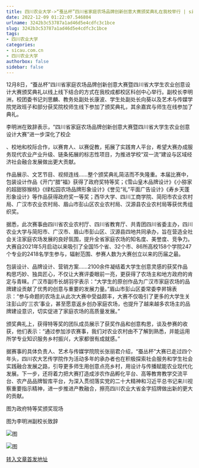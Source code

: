 ```yaml
---
title: 四川农业大学->“蚕丛杯”四川省家庭农场品牌创新创意大赛颁奖典礼在我校举行 | sicau.com.cn
date: 2022-12-09 01:22:07.546804
urlname: 3242b3c53787a1ad46d5e4cdfc3c1bce
slug: 3242b3c53787a1ad46d5e4cdfc3c1bce
tags: 
- 四川农业大学
categories:
- sicau.com.cn
- 四川农业大学
authorbox: false
sidebar: false
---
```

12月8日，“蚕丛杯”四川省家庭农场品牌创新创意大赛暨四川省大学生农业创意设计大赛颁奖典礼以线上线下结合的方式在我校成都校区科创中心举行。副校长李明洲，校团委书记刘思麟、教务处副处长康波、学生处副处长向葵以及艺术与传媒学院党政班子和部分获奖院校师生线下参加了颁奖典礼，其余嘉宾与师生在线参加了典礼。

李明洲在致辞表示，“四川省家庭农场品牌创新创意大赛暨四川省大学生农业创意设计大赛”进一步深化了校企
<!--more-->
、校地和校际合作，以赛育人、以赛促教，拓展了实践育人平台，希望大赛办成服务现代农业产业升级、链条拓展的标志性项目，为推进学校“双一流”建设与区域经济社会融合发展做出更大贡献。

作品展示、文艺节目、视频连线……整个颁奖典礼简洁而不失隆重。本届比赛中，包装设计作品《开门“腊”福》获得了政府奖特等奖；《雪山皇木品牌设计》《小猕家的超甜猕猴桃》《绿松园农场品牌形象设计》《誉见“礼”平面广告设计》《寿乡天蓬形象设计》等作品获得政府奖一等奖；西华大学、四川工商学院、简阳市农业农村局、广汉市农业农村局、眉山市彭山区农业农村局、汉源县农业农村局等获优秀组织奖。

据悉，此次赛事由四川省农业农村厅、四川省教育厅、共青团四川省委主办，四川农业大学与简阳市、广汉市、眉山市彭山区、汉源县四地共同承办，旨在营造全社会关注家庭农场发展的良好氛围，提升全省家庭农场的知名度、美誉度、竞争力。大赛自2021年5月启动以来吸引了全国15个省、32个市、86所高校158个学院247个专业的2418名学生参与，辐射范围、参赛人数为大赛创立以来的历届之最。

包装设计、品牌设计、营销方案……2100余件凝结着大学生创意灵感的获奖作品构思巧妙、独具匠心，不仅让大赛评委眼前一亮，更获得了农场主和地方政府的肯定与青睐。广汉市副市长胡羽宇表示：“大学生的原创作品为广汉市家庭农场的品牌建设贡献了优秀的创意与重要的发展力量。”眉山市彭山区委常委李昇锦表示：“参与命题的农场主从此次大赛中受益颇丰，大赛不仅吸引了更多的大学生关注彭山的‘三农’事业，甚至愿意返乡创办家庭农场，也提升了越来越多农场主的品牌建设意识，切实促进了家庭农场的高质量发展。”

颁奖典礼上，获得特等奖的团队成员展示了获奖作品和创意构思，谈及参赛的收获，他们表示：“通过参加涉农赛事，我们对农业农村由不了解到熟悉，并能运用所学专业知识服务乡村振兴，大家都很有成就感。”

据赛事的具体负责人、艺术与传媒学院院长张丽君介绍，“蚕丛杯”大赛已走过四个年头，四川农大艺传学院作为活动多年的承办者也在积极探索社会服务和学生社会实践融合发展之路，引导更多师生用创意点亮乡村，用设计与传播赋能农业现代化发展。下一步，还将着力把大赛打造成涉农作品孵化平台、高等教育教学交流平台、农产品品牌智库平台，为深入贯彻落实党的二十大精神和习近平总书记来川视察重要指示精神，进一步推进产教融合，擦亮四川农业大省金字招牌做出新的更大的贡献。

图为政府特等奖颁奖现场

图为李明洲副校长致辞

![图](https://news.sicau.edu.cn/__local/2/42/A5/4E86CE731A603F436D296C55A0B_B400171D_17F992.png)

![图](https://news.sicau.edu.cn/__local/D/40/68/D49DF5409C4D79DB7F580037612_12EFCA29_12C8EF.png)

[转入文章首发地址](https://news.sicau.edu.cn/info/1078/70503.htm)